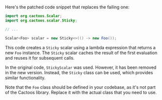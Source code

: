 Here's the patched code snippet that replaces the failing one:

```java
import org.cactoos.Scalar;
import org.cactoos.scalar.Sticky;

// ...

Scalar<Foo> scalar = new Sticky<>(() -> new Foo());
```

This code creates a `Sticky` scalar using a lambda expression that returns a new `Foo` instance. The `Sticky` scalar caches the result of the first evaluation and reuses it for subsequent calls.

In the original code, `StickyScalar` was used. However, it has been removed in the new version. Instead, the `Sticky` class can be used, which provides similar functionality.

Note that the `Foo` class should be defined in your codebase, as it's not part of the Cactoos library. Replace it with the actual class that you need to use.